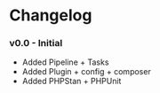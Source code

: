# Changelog

### v0.0 - Initial
- Added Pipeline + Tasks
- Added Plugin + config + composer
- Added PHPStan + PHPUnit
